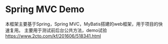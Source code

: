 # Spring MVC Demo 

本框架主要基于Spring，Spring MVC，MyBatis搭建的web框架，用于项目的快速复用。
主要用于测试前后台公共方法，demo试验
https://www.2cto.com/kf/201606/518341.html

